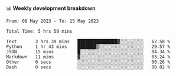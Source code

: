 📊 **Weekly development breakdown**
<!--START_SECTION:waka-->

```text
From: 08 May 2023 - To: 15 May 2023

Total Time: 5 hrs 50 mins

Text       3 hrs 39 mins   ███████████████▓░░░░░░░░░   62.58 %
Python     1 hr 43 mins    ███████▒░░░░░░░░░░░░░░░░░   29.57 %
JSON       15 mins         █░░░░░░░░░░░░░░░░░░░░░░░░   04.34 %
Markdown   11 mins         ▓░░░░░░░░░░░░░░░░░░░░░░░░   03.24 %
Other      0 secs          ░░░░░░░░░░░░░░░░░░░░░░░░░   00.26 %
Bash       0 secs          ░░░░░░░░░░░░░░░░░░░░░░░░░   00.02 %
```

<!--END_SECTION:waka-->
